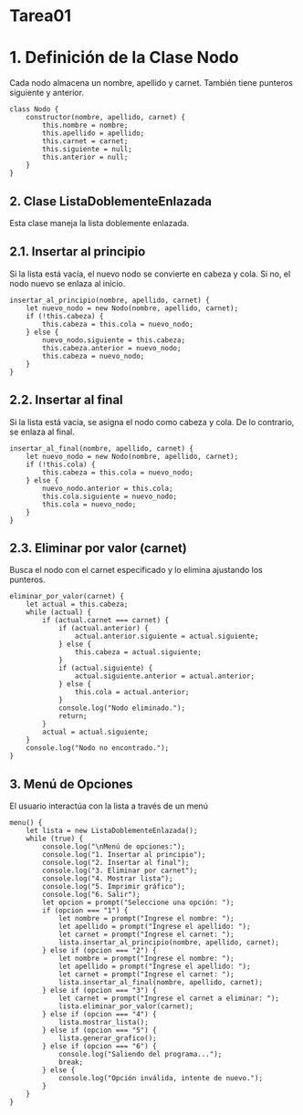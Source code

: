 # Tarea01

# 1. Definición de la Clase Nodo
Cada nodo almacena un nombre, apellido y carnet. También tiene punteros siguiente y anterior.

```
class Nodo {
    constructor(nombre, apellido, carnet) {
        this.nombre = nombre;
        this.apellido = apellido;
        this.carnet = carnet;
        this.siguiente = null;
        this.anterior = null;
    }
}
```


## 2. Clase ListaDoblementeEnlazada
Esta clase maneja la lista doblemente enlazada.

## 2.1. Insertar al principio
Si la lista está vacía, el nuevo nodo se convierte en cabeza y cola. Si no, el nodo nuevo se enlaza al inicio.
```
insertar_al_principio(nombre, apellido, carnet) {
    let nuevo_nodo = new Nodo(nombre, apellido, carnet);
    if (!this.cabeza) {
        this.cabeza = this.cola = nuevo_nodo;
    } else {
        nuevo_nodo.siguiente = this.cabeza;
        this.cabeza.anterior = nuevo_nodo;
        this.cabeza = nuevo_nodo;
    }
}
```
## 2.2. Insertar al final
Si la lista está vacía, se asigna el nodo como cabeza y cola. De lo contrario, se enlaza al final.
```
insertar_al_final(nombre, apellido, carnet) {
    let nuevo_nodo = new Nodo(nombre, apellido, carnet);
    if (!this.cola) {
        this.cabeza = this.cola = nuevo_nodo;
    } else {
        nuevo_nodo.anterior = this.cola;
        this.cola.siguiente = nuevo_nodo;
        this.cola = nuevo_nodo;
    }
}
```
## 2.3. Eliminar por valor (carnet)
Busca el nodo con el carnet especificado y lo elimina ajustando los punteros.
```
eliminar_por_valor(carnet) {
    let actual = this.cabeza;
    while (actual) {
        if (actual.carnet === carnet) {
            if (actual.anterior) {
                actual.anterior.siguiente = actual.siguiente;
            } else {
                this.cabeza = actual.siguiente;
            }
            if (actual.siguiente) {
                actual.siguiente.anterior = actual.anterior;
            } else {
                this.cola = actual.anterior;
            }
            console.log("Nodo eliminado.");
            return;
        }
        actual = actual.siguiente;
    }
    console.log("Nodo no encontrado.");
}
```
## 3. Menú de Opciones
El usuario interactúa con la lista a través de un menú
```
menu() {
    let lista = new ListaDoblementeEnlazada();
    while (true) {
        console.log("\nMenú de opciones:");
        console.log("1. Insertar al principio");
        console.log("2. Insertar al final");
        console.log("3. Eliminar por carnet");
        console.log("4. Mostrar lista");
        console.log("5. Imprimir gráfico");
        console.log("6. Salir");
        let opcion = prompt("Seleccione una opción: ");
        if (opcion === "1") {
            let nombre = prompt("Ingrese el nombre: ");
            let apellido = prompt("Ingrese el apellido: ");
            let carnet = prompt("Ingrese el carnet: ");
            lista.insertar_al_principio(nombre, apellido, carnet);
        } else if (opcion === "2") {
            let nombre = prompt("Ingrese el nombre: ");
            let apellido = prompt("Ingrese el apellido: ");
            let carnet = prompt("Ingrese el carnet: ");
            lista.insertar_al_final(nombre, apellido, carnet);
        } else if (opcion === "3") {
            let carnet = prompt("Ingrese el carnet a eliminar: ");
            lista.eliminar_por_valor(carnet);
        } else if (opcion === "4") {
            lista.mostrar_lista();
        } else if (opcion === "5") {
            lista.generar_grafico();
        } else if (opcion === "6") {
            console.log("Saliendo del programa...");
            break;
        } else {
            console.log("Opción inválida, intente de nuevo.");
        }
    }
}
```
